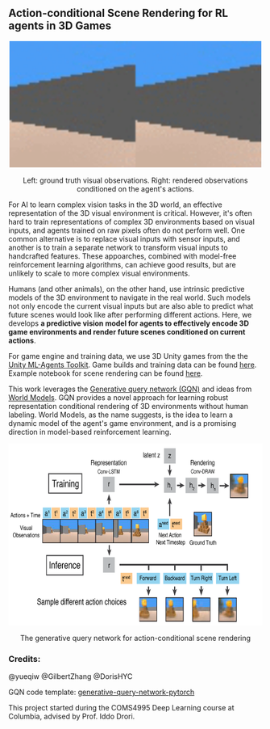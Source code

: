 ## Action-conditional Scene Rendering for RL agents in 3D Games



<p align="center"> 
<img height="250" width="500" src="assets/pyramids_render.gif">
</p>

<p align="center"> 
Left: ground truth visual observations. Right: rendered observations conditioned on the agent's actions. 
</p>

For AI to learn complex vision tasks in the 3D world, an effective representation of the 3D visual environment is critical. However, it's often hard to train representations of complex 3D environments based on visual inputs, and agents trained on raw pixels often do not perform well.  One common alternative is to replace visual inputs with sensor inputs, and another is to train a separate network to transform visual inputs to handcrafted features. These appoarches, combined with model-free reinforcement learning algorithms, can achieve good results, but are unlikely to scale to more complex visual environments.  

Humans (and other animals), on the other hand, use intrinsic predictive models of the 3D environment to navigate in the real world. Such models not only encode the current visual inputs but are also able to predict what future scenes would look like after performing different actions. Here, we develops **a predictive vision model for agents to effectively encode 3D game environments and render future scenes conditioned on current actions**. 

For game engine and training data, we use 3D Unity games from the the [Unity ML-Agents Toolkit](https://github.com/Unity-Technologies/ml-agents). Game builds and training data can be found [here](https://github.com/yueqiw/gqn-world-model/releases/). Example notebook for scene rendering can be found [here](notebooks/unity_predict_pyramids_video.ipynb). 

This work leverages the [Generative query network (GQN)](https://deepmind.com/blog/neural-scene-representation-and-rendering/) and ideas from [World Models](https://worldmodels.github.io). GQN provides a novel approach for learning robust representation conditional rendering of 3D environments without human labeling. World Models, as the name suggests, is the idea to learn a dynamic model of the agent's game environment, and is a promising direction in model-based reinforcement learning. 

<p align="center"> 
<img height="360" src="assets/model_flow_unity.png">
</p>

<p align="center"> 
The generative query network for action-conditional scene rendering
</p>

### Credits:

@yueqiw @GilbertZhang @DorisHYC

GQN code template: [generative-query-network-pytorch](<https://github.com/wohlert/generative-query-network-pytorch>)

This project started during the COMS4995 Deep Learning course at Columbia, advised by Prof. Iddo Drori. 

